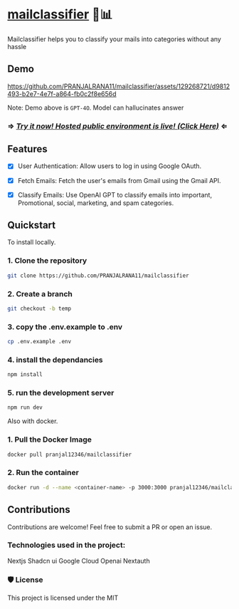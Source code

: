 # [mailclassifier](https://github.com/PRANJALRANA11/mailclassifier) 💬📊



Mailclassifier helps you to classify your mails into categories without any hassle

## Demo

https://github.com/PRANJALRANA11/mailclassifier/assets/129268721/d9812493-b2e7-4e7f-a864-fb0c2f8e656d


Note: Demo above is `GPT-4O`.  Model can hallucinates answer 



### ⇒ *[Try it now! Hosted public environment is live! (Click Here)](https://mailclassifier.vercel.app/)* ⇐








## Features
- [x] User Authentication: Allow users to log in using Google OAuth.
- [x] Fetch Emails: Fetch the user's emails from Gmail using the Gmail API.
- [x] Classify Emails: Use OpenAI GPT to classify emails into important, Promotional, social, marketing, and spam categories.


## Quickstart

To install locally.

### 1. Clone the repository
```bash
git clone https://github.com/PRANJALRANA11/mailclassifier
```
###  2. Create a branch
```bash
git checkout -b temp
```
### 3. copy the .env.example to .env
```bash
cp .env.example .env
```
### 4. install the dependancies
```bash
npm install
```
### 5. run the development server
```bash
npm run dev
```

Also with docker.

### 1. Pull the Docker Image

```sh
docker pull pranjal12346/mailclassifier
```

### 2. Run the container

```sh
docker run -d --name <container-name> -p 3000:3000 pranjal12346/mailclassifier
```


## Contributions

Contributions are welcome! Feel free to submit a PR or open an issue.




### Technologies used in the project:

  Nextjs
  Shadcn ui
  Google Cloud
  Openai
  Nextauth

### 🛡️ License

This project is licensed under the MIT




